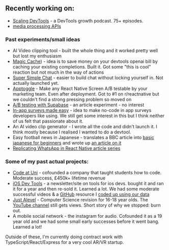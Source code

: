 ## Recently working on: 
* [Scaling DevTools](https://podcast.scalingdevtools.com/) - a DevTools growth podcast. 75+ episodes.
* [media processing APIs](https://github.com/jackbridger/streampot)

### Past experiments/small ideas
* AI Video clipping tool - built the whole thing and it worked pretty well but lost my enthusiasm
* [Magic Cache](https://magic-cache-app.vercel.app/)) - idea is to save money on your devtools openai bill by caching your existing completions. Built it. Got some "this is cool" reaction but not much in the way of actions
* [Super Simple Chat](https://github.com/jackbridger/super-simple-chat) - easier to build chat without locking yourself in. Not actually launched yet. 
* [Apptoggle](https://apptoggle.com/) - Make any React Native Screen A/B testable by your marketing team. Even after deployment. Got to #1 on r/reactnative but we couldn't find a strong pressing problem so moved on
* [A/B testing with Supabase](https://dev.to/jacksbridger/ab-split-your-users-with-supabase-kco) - an article experiment - no interest
* [In-app surveys made easy](https://surveyloop.co/) - idea to make no-code in app surveys developers like using. We still get some interest in this but I think neither of us felt that passionate about it.
* An AI video clip generator - I wrote all the code and didn't launch it. I think mostly because I realised I wanted to do a devtool.
* Easy football news in Japanese - translates a BBC article into [basic japanese for beginners](https://easy-japanese-news-football.tiiny.site/) and wrote up [an article on it](https://dev.to/jacksbridger/building-a-language-learning-tool-with-supabase-edge-functions-gpt35-3j8k)
* [Replicating WhatsApp in React Native article series](https://dev.to/jacksbridger/whatsapp-ui-in-react-native-part-1-4nbm)

### Some of my past actual projects:
* [Code at Uni](https://www.codeatuni.com/) - cofounded a company that taught students how to code. Moderate success, £450k+ lifetime revenue
* [iOS Dev Tools](https://iosdev.tools/) - a newsletter/site on tools for ios devs. bought it and ran it for a year and then re-sold it. Learned a lot. We had some moderate successful videos & a [GitHub](https://github.com/ios-dev-tools/awesome-ios-dev-tools?ref=blog.scalingdevtools.com) resource I [coded up using our data](https://blog.scalingdevtools.com/code-as-marketing-an-experiment/)
* [Just Alevel](https://justalevel.com/) - Computer Science revision for 16-18 year olds. The [YouTube channel](https://www.youtube.com/@justalevel5639) still gets views. Short story of why we stopped: burn out. 
* A mobile social network - the instagram for audio. Cofounded it as a 19 year old and we had some small early successes before it went bang. Learned a lot!

Outside of these, I'm currently doing contract work with TypeScript/React/Express for a very cool AR/VR startup.  
